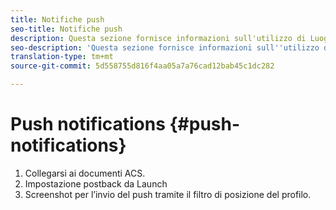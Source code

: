 ```yaml
---
title: Notifiche push
seo-title: Notifiche push
description: Questa sezione fornisce informazioni sull'utilizzo di Luoghi con notifiche push in Campaign Standard.
seo-description: 'Questa sezione fornisce informazioni sull''utilizzo di Luoghi con notifiche push in Campaign Standard. '
translation-type: tm+mt
source-git-commit: 5d558755d816f4aa05a7a76cad12bab45c1dc282

---
```



# Push notifications {#push-notifications}

1. Collegarsi ai documenti ACS.
1. Impostazione postback da Launch
1. Screenshot per l’invio del push tramite il filtro di posizione del profilo.
